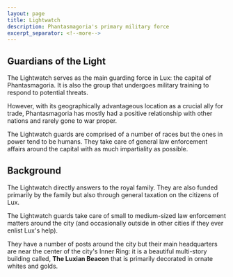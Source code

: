 ```yaml
---
layout: page
title: Lightwatch
description: Phantasmagoria's primary military force
excerpt_separator: <!--more-->
---
```


## Guardians of the Light
The Lightwatch serves as the main guarding force in Lux: the capital of Phantasmagoria. It is also the group that undergoes military training to respond to potential threats.

<!--more-->

However, with its geographically advantageous location as a crucial ally for trade, Phantasmagoria has mostly had a positive relationship with other nations and rarely gone to war proper.

The Lightwatch guards are comprised of a number of races but the ones in power tend to be humans. They take care of general law enforcement affairs around the capital with as much impartiality as possible.

## Background
The Lightwatch directly answers to the royal family. They are also funded primarily by the family but also through general taxation on the citizens of Lux.

The Lightwatch guards take care of small to medium-sized law enforcement matters around the city (and occasionally outside in other cities if they ever enlist Lux's help).

They have a number of posts around the city but their main headquarters are near the center of the city's Inner Ring: it is a beautiful multi-story building called, <strong>The Luxian Beacon</strong> that is primarily decorated in ornate whites and golds.
